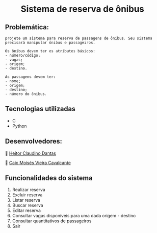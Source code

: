 <h1 align="center"> Sistema de reserva de ônibus 
</h1>

## Problemática:
    projete um sistema para reserva de passagens de ônibus. Seu sistema precisará manipular ônibus e passageiros.

    Os ônibus devem ter os atributos básicos:
    - número/código;
    - vagas;
    - origem;
    - destino.

    As passagens devem ter: 
    - nome; 
    - origem;
    - destino;
    - número do ônibus.

## Tecnologias utilizadas
- C
- Python

## Desenvolvedores:
👤 [Heitor Claudino Dantas](https://github.com/TIHeitorDS)

👤 [Caio Moisés Vieira Cavalcante](https://github.com/caiomoises)

## Funcionalidades do sistema

1. Realizar reserva
2. Excluir reserva
3. Listar reserva
4. Buscar reserva
5. Editar reserva
6. Consultar vagas disponiveis para uma dada origem - destino
7. Consultar quantitativos de passageiros
8. Sair